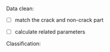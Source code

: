 Data clean: 
- [ ] match the crack and non-crack part
- [ ] calculate related parameters


Classification:
